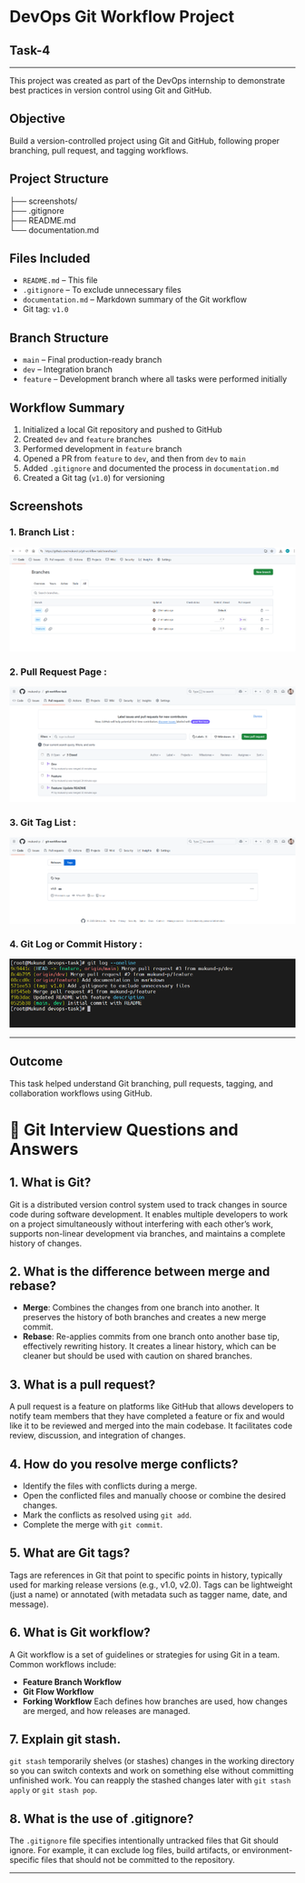 # DevOps Git Workflow Project
## Task-4
---

This project was created as part of the DevOps internship to demonstrate best practices in version control using Git and GitHub.

## Objective

Build a version-controlled project using Git and GitHub, following proper branching, pull request, and tagging workflows.

## Project Structure

├── screenshots/ <br>
├── .gitignore <br>
├── README.md <br>
└── documentation.md <br>

## Files Included
- `README.md` – This file
- `.gitignore` – To exclude unnecessary files
- `documentation.md` – Markdown summary of the Git workflow
- Git tag: `v1.0`

## Branch Structure
- `main` – Final production-ready branch
- `dev` – Integration branch
- `feature` – Development branch where all tasks were performed initially

## Workflow Summary
1. Initialized a local Git repository and pushed to GitHub
2. Created `dev` and `feature` branches
3. Performed development in `feature` branch
4. Opened a PR from `feature` to `dev`, and then from `dev` to `main`
5. Added `.gitignore` and documented the process in `documentation.md`
6. Created a Git tag (`v1.0`) for versioning

##  Screenshots

### 1. Branch List :

![Branches](screenshots/01_branches.png)

### 2. Pull Request Page :

![Pull Request](screenshots/02_pull_request_feature_to_dev.png)

### 3. Git Tag List :

![Git Tag](screenshots/03_pull_request_dev_to_main.png)

### 4. Git Log or Commit History :

![Git Log](screenshots/04_git_log.png)

---

## Outcome
This task helped understand Git branching, pull requests, tagging, and collaboration workflows using GitHub.


# 📘 Git Interview Questions and Answers

## 1. What is Git?
Git is a distributed version control system used to track changes in source code during software development. It enables multiple developers to work on a project simultaneously without interfering with each other’s work, supports non-linear development via branches, and maintains a complete history of changes.

## 2. What is the difference between merge and rebase?
- **Merge**: Combines the changes from one branch into another. It preserves the history of both branches and creates a new merge commit.
- **Rebase**: Re-applies commits from one branch onto another base tip, effectively rewriting history. It creates a linear history, which can be cleaner but should be used with caution on shared branches.

## 3. What is a pull request?
A pull request is a feature on platforms like GitHub that allows developers to notify team members that they have completed a feature or fix and would like it to be reviewed and merged into the main codebase. It facilitates code review, discussion, and integration of changes.

## 4. How do you resolve merge conflicts?
- Identify the files with conflicts during a merge.
- Open the conflicted files and manually choose or combine the desired changes.
- Mark the conflicts as resolved using `git add`.
- Complete the merge with `git commit`.

## 5. What are Git tags?
Tags are references in Git that point to specific points in history, typically used for marking release versions (e.g., v1.0, v2.0). Tags can be lightweight (just a name) or annotated (with metadata such as tagger name, date, and message).

## 6. What is Git workflow?
A Git workflow is a set of guidelines or strategies for using Git in a team. Common workflows include:
- **Feature Branch Workflow**
- **Git Flow Workflow**
- **Forking Workflow**
Each defines how branches are used, how changes are merged, and how releases are managed.

## 7. Explain git stash.
`git stash` temporarily shelves (or stashes) changes in the working directory so you can switch contexts and work on something else without committing unfinished work. You can reapply the stashed changes later with `git stash apply` or `git stash pop`.

## 8. What is the use of .gitignore?
The `.gitignore` file specifies intentionally untracked files that Git should ignore. For example, it can exclude log files, build artifacts, or environment-specific files that should not be committed to the repository.

---
